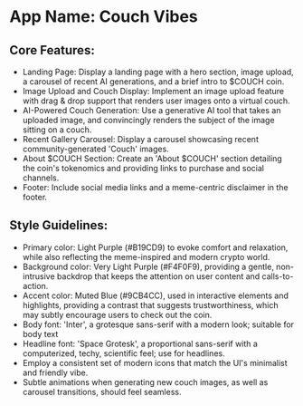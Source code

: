 # **App Name**: Couch Vibes

## Core Features:

- Landing Page: Display a landing page with a hero section, image upload, a carousel of recent AI generations, and a brief intro to $COUCH coin.
- Image Upload and Couch Display: Implement an image upload feature with drag & drop support that renders user images onto a virtual couch.
- AI-Powered Couch Generation: Use a generative AI tool that takes an uploaded image, and convincingly renders the subject of the image sitting on a couch.
- Recent Gallery Carousel: Display a carousel showcasing recent community-generated 'Couch' images.
- About $COUCH Section: Create an 'About $COUCH' section detailing the coin's tokenomics and providing links to purchase and social channels.
- Footer: Include social media links and a meme-centric disclaimer in the footer.

## Style Guidelines:

- Primary color: Light Purple (#B19CD9) to evoke comfort and relaxation, while also reflecting the meme-inspired and modern crypto world.
- Background color: Very Light Purple (#F4F0F9), providing a gentle, non-intrusive backdrop that keeps the attention on user content and calls-to-action.
- Accent color: Muted Blue (#9CB4CC), used in interactive elements and highlights, providing a contrast that suggests trustworthiness, which may subtly encourage users to check out the coin.
- Body font: 'Inter', a grotesque sans-serif with a modern look; suitable for body text
- Headline font: 'Space Grotesk', a proportional sans-serif with a computerized, techy, scientific feel; use for headlines.
- Employ a consistent set of modern icons that match the UI's minimalist and friendly vibe.
- Subtle animations when generating new couch images, as well as carousel transitions, should feel seamless.